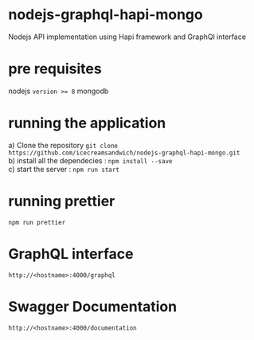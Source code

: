 # nodejs-graphql-hapi-mongo
  Nodejs API implementation using Hapi framework and GraphQl interface
# pre requisites
  nodejs `version >= 8`
  mongodb
# running the application
a) Clone the repository `git clone https://github.com/icecreamsandwich/nodejs-graphql-hapi-mongo.git` <br>
b) install all the dependecies : `npm install --save`<br>
c) start the server : `npm run start` <br>

# running prettier
  `npm run prettier`
  
# GraphQL interface
  `http://<hostname>:4000/graphql`
# Swagger Documentation
  `http://<hostname>:4000/documentation`
